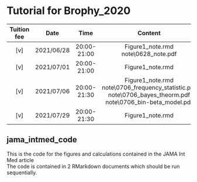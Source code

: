 # Tutorial for Brophy_2020

| Tuition fee |    Date    |    Time     |      Content     |
|:-----------:|:----------:|:-----------:|:----------------:|
|     [v]     | 2021/06/28 | 20:00-21:00 | Figure1_note.rmd <br /> note\0628_note.pdf |
|     [v]     | 2021/07/01 | 20:00-21:00 | Figure1_note.rmd |
|     [v]     | 2021/07/06 | 20:00-21:30 | Figure1_note.rmd <br />  note\0706_frequency_statistic.pdf <br /> note\0706_bayes_theorm.pdf <br />  note\0706_bin-beta_model.pdf |
|     [v]     | 2021/07/29 | 20:00-21:30 | Figure1_note.rmd |


## jama_intmed_code
This is the code for the figures and calculations contained in the JAMA Int Med article     
The code is contained in 2 RMarkdown documents which should be run sequentially.

